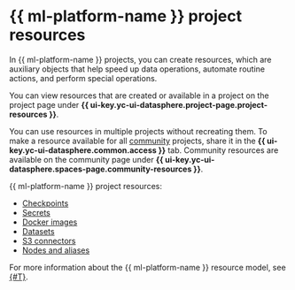 # {{ ml-platform-name }} project resources

In {{ ml-platform-name }} projects, you can create resources, which are auxiliary objects that help speed up data operations, automate routine actions, and perform special operations.

You can view resources that are created or available in a project on the project page under **{{ ui-key.yc-ui-datasphere.project-page.project-resources }}**.

You can use resources in multiple projects without recreating them. To make a resource available for all [community](community.md) projects, share it in the **{{ ui-key.yc-ui-datasphere.common.access }}** tab. Community resources are available on the community page under **{{ ui-key.yc-ui-datasphere.spaces-page.community-resources }}**.

{{ ml-platform-name }} project resources:

* [Checkpoints](checkpoints.md)
* [Secrets](secrets.md)
* [Docker images](docker.md)
* [Datasets](dataset.md)
* [S3 connectors](s3-connector.md)
* [Nodes and aliases](deploy/index.md#python-nodes)

For more information about the {{ ml-platform-name }} resource model, see [{#T}](resource-model.md).
